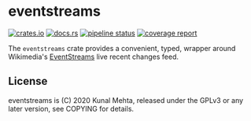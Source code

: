 eventstreams
============
[![crates.io](https://img.shields.io/crates/v/eventstreams.svg)](https://crates.io/crates/eventstreams)
[![docs.rs](https://docs.rs/eventstreams/badge.svg)](https://docs.rs/eventstreams)
[![pipeline status](https://gitlab.com/legoktm/eventstreams/badges/master/pipeline.svg)](https://gitlab.com/legoktm/eventstreams/-/commits/master)
[![coverage report](https://gitlab.com/legoktm/eventstreams/badges/master/coverage.svg)](https://legoktm.gitlab.io/eventstreams/coverage/)

The `eventstreams` crate provides a convenient, typed, wrapper around
Wikimedia's  [EventStreams](https://wikitech.wikimedia.org/wiki/Event_Platform/EventStreams)
live recent changes feed.

## License
eventstreams is (C) 2020 Kunal Mehta, released under the GPLv3 or any later version, see COPYING for details.
